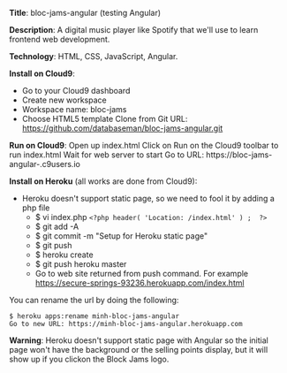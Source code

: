 **Title**:  bloc-jams-angular  (testing Angular)

**Description**:  A digital music player like Spotify that we'll use to learn frontend web development. 

**Technology**:  HTML, CSS, JavaScript, Angular.

**Install on Cloud9**:
* Go to your Cloud9 dashboard  
* Create new workspace
* Workspace name:  bloc-jams  
* Choose HTML5 template
    Clone from Git URL: https://github.com/databaseman/bloc-jams-angular.git

**Run on Cloud9**:
  Open up index.html
  Click on Run on the Cloud9 toolbar to run index.html
  Wait for web server to start
  Go to URL: https://bloc-jams-angular-<c9username>.c9users.io

**Install on Heroku** (all works are done from Cloud9):
*  Heroku doesn't support static page, so we need to fool it by adding a php file
   * $ vi index.php 
````<?php header( 'Location: /index.html' ) ;  ?>````
   * $ git add -A
   * $ git commit -m "Setup for Heroku static page"
   * $ git push
   * $ heroku create
   * $ git push heroku master
   * Go to web site returned from push command.  For example
     https://secure-springs-93236.herokuapp.com/index.html

  You can rename the url by doing the following:
  ````
  $ heroku apps:rename minh-bloc-jams-angular
  Go to new URL: https://minh-bloc-jams-angular.herokuapp.com
  ````
  
**Warning**: 
Heroku doesn't support static page with Angular so the initial page won't 
have the background or the selling points display, but it will show up if
you clickon the Block Jams logo.
